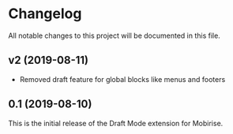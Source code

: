 # Changelog

All notable changes to this project will be documented in this file.

## v2 (2019-08-11)

- Removed draft feature for global blocks like menus and footers

## 0.1 (2019-08-10)

This is the initial release of the Draft Mode extension for Mobirise.